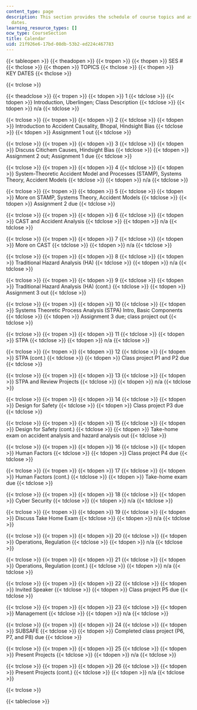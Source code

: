 ```yaml
---
content_type: page
description: This section provides the schedule of course topics and assignment due
  dates.
learning_resource_types: []
ocw_type: CourseSection
title: Calendar
uid: 21f926e6-17bd-08db-53b2-ed224c467783
---
```


{{< tableopen >}}
{{< theadopen >}}
{{< tropen >}}
{{< thopen >}}
SES #
{{< thclose >}}
{{< thopen >}}
TOPICS
{{< thclose >}}
{{< thopen >}}
KEY DATES
{{< thclose >}}

{{< trclose >}}

{{< theadclose >}}
{{< tropen >}}
{{< tdopen >}}
1
{{< tdclose >}}
{{< tdopen >}}
Introduction, Uberlingen; Class Description
{{< tdclose >}}
{{< tdopen >}}
n/a
{{< tdclose >}}

{{< trclose >}}
{{< tropen >}}
{{< tdopen >}}
2
{{< tdclose >}}
{{< tdopen >}}
Introduction to Accident Causality, Bhopal, Hindsight Bias
{{< tdclose >}}
{{< tdopen >}}
Assignment 1 out
{{< tdclose >}}

{{< trclose >}}
{{< tropen >}}
{{< tdopen >}}
3
{{< tdclose >}}
{{< tdopen >}}
Discuss Citichem Causes, Hindsight Bias
{{< tdclose >}}
{{< tdopen >}}
Assignment 2 out; Assignment 1 due
{{< tdclose >}}

{{< trclose >}}
{{< tropen >}}
{{< tdopen >}}
4
{{< tdclose >}}
{{< tdopen >}}
System-Theoretic Accident Model and Processes (STAMP), Systems Theory, Accident Models
{{< tdclose >}}
{{< tdopen >}}
n/a
{{< tdclose >}}

{{< trclose >}}
{{< tropen >}}
{{< tdopen >}}
5
{{< tdclose >}}
{{< tdopen >}}
More on STAMP, Systems Theory, Accident Models
{{< tdclose >}}
{{< tdopen >}}
Assignment 2 due
{{< tdclose >}}

{{< trclose >}}
{{< tropen >}}
{{< tdopen >}}
6
{{< tdclose >}}
{{< tdopen >}}
CAST and Accident Analysis
{{< tdclose >}}
{{< tdopen >}}
n/a
{{< tdclose >}}

{{< trclose >}}
{{< tropen >}}
{{< tdopen >}}
7
{{< tdclose >}}
{{< tdopen >}}
More on CAST
{{< tdclose >}}
{{< tdopen >}}
n/a
{{< tdclose >}}

{{< trclose >}}
{{< tropen >}}
{{< tdopen >}}
8
{{< tdclose >}}
{{< tdopen >}}
Traditional Hazard Analysis (HA)
{{< tdclose >}}
{{< tdopen >}}
n/a
{{< tdclose >}}

{{< trclose >}}
{{< tropen >}}
{{< tdopen >}}
9
{{< tdclose >}}
{{< tdopen >}}
Traditional Hazard Analysis (HA) (cont.)
{{< tdclose >}}
{{< tdopen >}}
Assignment 3 out
{{< tdclose >}}

{{< trclose >}}
{{< tropen >}}
{{< tdopen >}}
10
{{< tdclose >}}
{{< tdopen >}}
Systems Theoretic Process Analysis (STPA) Intro, Basic Components
{{< tdclose >}}
{{< tdopen >}}
Assignment 3 due; class project out
{{< tdclose >}}

{{< trclose >}}
{{< tropen >}}
{{< tdopen >}}
11
{{< tdclose >}}
{{< tdopen >}}
STPA
{{< tdclose >}}
{{< tdopen >}}
n/a
{{< tdclose >}}

{{< trclose >}}
{{< tropen >}}
{{< tdopen >}}
12
{{< tdclose >}}
{{< tdopen >}}
STPA (cont.)
{{< tdclose >}}
{{< tdopen >}}
Class project P1 and P2 due
{{< tdclose >}}

{{< trclose >}}
{{< tropen >}}
{{< tdopen >}}
13
{{< tdclose >}}
{{< tdopen >}}
STPA and Review Projects
{{< tdclose >}}
{{< tdopen >}}
n/a
{{< tdclose >}}

{{< trclose >}}
{{< tropen >}}
{{< tdopen >}}
14
{{< tdclose >}}
{{< tdopen >}}
Design for Safety
{{< tdclose >}}
{{< tdopen >}}
Class project P3 due
{{< tdclose >}}

{{< trclose >}}
{{< tropen >}}
{{< tdopen >}}
15
{{< tdclose >}}
{{< tdopen >}}
Design for Safety (cont.)
{{< tdclose >}}
{{< tdopen >}}
Take-home exam on accident analysis and hazard analysis out
{{< tdclose >}}

{{< trclose >}}
{{< tropen >}}
{{< tdopen >}}
16
{{< tdclose >}}
{{< tdopen >}}
Human Factors
{{< tdclose >}}
{{< tdopen >}}
Class project P4 due
{{< tdclose >}}

{{< trclose >}}
{{< tropen >}}
{{< tdopen >}}
17
{{< tdclose >}}
{{< tdopen >}}
Human Factors (cont.)
{{< tdclose >}}
{{< tdopen >}}
Take-home exam due
{{< tdclose >}}

{{< trclose >}}
{{< tropen >}}
{{< tdopen >}}
18
{{< tdclose >}}
{{< tdopen >}}
Cyber Security
{{< tdclose >}}
{{< tdopen >}}
n/a
{{< tdclose >}}

{{< trclose >}}
{{< tropen >}}
{{< tdopen >}}
19
{{< tdclose >}}
{{< tdopen >}}
Discuss Take Home Exam
{{< tdclose >}}
{{< tdopen >}}
n/a
{{< tdclose >}}

{{< trclose >}}
{{< tropen >}}
{{< tdopen >}}
20
{{< tdclose >}}
{{< tdopen >}}
Operations, Regulation
{{< tdclose >}}
{{< tdopen >}}
n/a
{{< tdclose >}}

{{< trclose >}}
{{< tropen >}}
{{< tdopen >}}
21
{{< tdclose >}}
{{< tdopen >}}
Operations, Regulation (cont.)
{{< tdclose >}}
{{< tdopen >}}
n/a
{{< tdclose >}}

{{< trclose >}}
{{< tropen >}}
{{< tdopen >}}
22
{{< tdclose >}}
{{< tdopen >}}
Invited Speaker
{{< tdclose >}}
{{< tdopen >}}
Class project P5 due
{{< tdclose >}}

{{< trclose >}}
{{< tropen >}}
{{< tdopen >}}
23
{{< tdclose >}}
{{< tdopen >}}
Management
{{< tdclose >}}
{{< tdopen >}}
n/a
{{< tdclose >}}

{{< trclose >}}
{{< tropen >}}
{{< tdopen >}}
24
{{< tdclose >}}
{{< tdopen >}}
SUBSAFE
{{< tdclose >}}
{{< tdopen >}}
Completed class project (P6, P7, and P8) due
{{< tdclose >}}

{{< trclose >}}
{{< tropen >}}
{{< tdopen >}}
25
{{< tdclose >}}
{{< tdopen >}}
Present Projects
{{< tdclose >}}
{{< tdopen >}}
n/a
{{< tdclose >}}

{{< trclose >}}
{{< tropen >}}
{{< tdopen >}}
26
{{< tdclose >}}
{{< tdopen >}}
Present Projects (cont.)
{{< tdclose >}}
{{< tdopen >}}
n/a
{{< tdclose >}}

{{< trclose >}}

{{< tableclose >}}